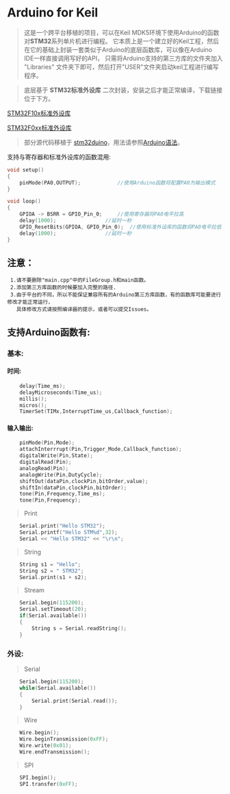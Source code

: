 # Arduino for Keil

>   这是一个跨平台移植的项目，可以在Keil MDK5环境下使用Arduino的函数对**STM32**系列单片机进行编程。
它本质上是一个建立好的Keil工程，然后在它的基础上封装一套类似于Arduino的底层函数库，可以像在Arduino IDE一样直接调用写好的API，
只需将Arduino支持的第三方库的文件夹加入 "Libraries" 文件夹下即可，然后打开"USER"文件夹启动keil工程进行编写程序。

>   底层基于 **STM32标准外设库** 二次封装，安装之后才能正常编译，下载链接位于下方。

[STM32F10x标准外设库](https://keilpack.azureedge.net/pack/Keil.STM32F1xx_DFP.1.1.0.pack)

[STM32F0xx标准外设库](https://keilpack.azureedge.net/pack/Keil.STM32F0xx_DFP.1.0.1.pack)

>	部分源代码移植于 [stm32duino](http://www.stm32duino.com/)，用法请参照[Arduino语法](https://www.arduino.cc/reference/en/)。

支持与寄存器和标准外设库的函数混用:
```C
void setup()
{
	pinMode(PA0,OUTPUT);			//使用Arduino函数将配置PA0为输出模式
}

void loop()
{
	GPIOA -> BSRR = GPIO_Pin_0;		//使用寄存器将PA0电平拉高
	delay(1000);				//延时一秒
	GPIO_ResetBits(GPIOA, GPIO_Pin_0);	//使用标准外设库的函数将PA0电平拉低
	delay(1000);				//延时一秒
}
```



## 注意： 
     1.请不要删除"main.cpp"中的FileGroup.h和main函数。 
     2.添加第三方库函数的时候要加入完整的路径. 
     3.由于平台的不同，所以不能保证兼容所有的Arduino第三方库函数，有的函数库可能要进行修改才能正常运行，
       具体修改方式请按照编译器的提示，或者可以提交Issues。 
       
## 支持Arduino函数有:
### 基本:
#### 时间:
```C
	delay(Time_ms);
	delayMicroseconds(Time_us);
	millis();
	micros();
	TimerSet(TIMx,InterruptTime_us,Callback_function);
```
#### 输入输出:
```C
	pinMode(Pin,Mode);
	attachInterrrupt(Pin,Trigger_Mode,Callback_function);	
	digitalWrite(Pin,State);
	digitalRead(Pin);
	analogRead(Pin);
	analogWrite(Pin,DutyCycle);
	shiftOut(dataPin,clockPin,bitOrder,value);
	shiftIn(dataPin,clockPin,bitOrder);
	tone(Pin,Frequency,Time_ms);
	tone(Pin,Frequency);
```          
 > Print
```C++
	Serial.print("Hello STM32");
	Serial.printf("Hello STM%d",32);
	Serial << "Hello STM32" << "\r\n";
```
 > String 
```C++
	String s1 = "Hello";
	String s2 = " STM32";
	Serial.print(s1 + s2);
```
 > Stream
```C++
	Serial.begin(115200);
	Serial.setTimeout(20);
	if(Serial.available())
	{
		String s = Serial.readString();
	}
```
### 外设:
 > Serial
```C++
 	Serial.begin(115200);
	while(Serial.available())
	{
		Serial.print(Serial.read());
	}
```
 > Wire
```C++
	Wire.begin();
	Wire.beginTransmission(0xFF);
	Wire.write(0x01);
	Wire.endTransmission();
```
 > SPI
```C++
	SPI.begin();
	SPI.transfer(0xFF);
```
